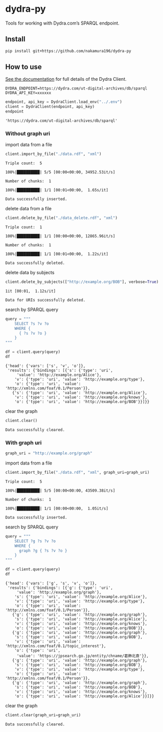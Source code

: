 dydra-py
================

<!-- WARNING: THIS FILE WAS AUTOGENERATED! DO NOT EDIT! -->

Tools for working with Dydra.com’s SPARQL endpoint.

## Install

``` sh
pip install git+https://github.com/nakamura196/dydra-py
```

## How to use

[See the documentation](https://nakamura196.github.io/dydra-py/api.html)
for full details of the Dydra Client.

``` txt:.env
DYDRA_ENDPOINT=https://dydra.com/ut-digital-archives/db/sparql
DYDRA_API_KEY=xxxxxx
```

``` python
endpoint, api_key = DydraClient.load_env("../.env")
client = DydraClient(endpoint, api_key)
endpoint
```

    'https://dydra.com/ut-digital-archives/db/sparql'

### Without graph uri

import data from a file

``` python
client.import_by_file("./data.rdf", "xml")
```

    Triple count:  5

    100%|██████████| 5/5 [00:00<00:00, 34952.53it/s]

    Number of chunks:  1

    100%|██████████| 1/1 [00:01<00:00,  1.65s/it]

    Data successfully inserted.

delete data from a file

``` python
client.delete_by_file("./data_delete.rdf", "xml")
```

    Triple count:  1

    100%|██████████| 1/1 [00:00<00:00, 12865.96it/s]

    Number of chunks:  1

    100%|██████████| 1/1 [00:01<00:00,  1.22s/it]

    Data successfully deleted.

delete data by subjects

``` python
client.delete_by_subjects(["http://example.org/BOB"], verbose=True)
```

    1it [00:01,  1.12s/it]

    Data for URIs successfully deleted.

search by SPARQL query

``` python
query = """
    SELECT ?s ?v ?o
    WHERE { 
      { ?s ?v ?o }
    }
"""

df = client.query(query)
df
```

    {'head': {'vars': ['s', 'v', 'o']},
     'results': {'bindings': [{'s': {'type': 'uri',
         'value': 'http://example.org/Alice'},
        'v': {'type': 'uri', 'value': 'http://example.org/type'},
        'o': {'type': 'uri', 'value': 'http://xmlns.com/foaf/0.1/Person'}},
       {'s': {'type': 'uri', 'value': 'http://example.org/Alice'},
        'v': {'type': 'uri', 'value': 'http://example.org/knows'},
        'o': {'type': 'uri', 'value': 'http://example.org/BOB'}}]}}

clear the graph

``` python
client.clear()
```

    Data successfully cleared.

### With graph uri

``` python
graph_uri = "http://example.org/graph"
```

import data from a file

``` python
client.import_by_file("./data.rdf", "xml", graph_uri=graph_uri)
```

    Triple count:  5

    100%|██████████| 5/5 [00:00<00:00, 43509.38it/s]

    Number of chunks:  1

    100%|██████████| 1/1 [00:00<00:00,  1.05it/s]

    Data successfully inserted.

search by SPARQL query

``` python
query = """
    SELECT ?g ?s ?v ?o
    WHERE { 
      graph ?g { ?s ?v ?o }
    }
"""

df = client.query(query)
df
```

    {'head': {'vars': ['g', 's', 'v', 'o']},
     'results': {'bindings': [{'g': {'type': 'uri',
         'value': 'http://example.org/graph'},
        's': {'type': 'uri', 'value': 'http://example.org/Alice'},
        'v': {'type': 'uri', 'value': 'http://example.org/type'},
        'o': {'type': 'uri', 'value': 'http://xmlns.com/foaf/0.1/Person'}},
       {'g': {'type': 'uri', 'value': 'http://example.org/graph'},
        's': {'type': 'uri', 'value': 'http://example.org/Alice'},
        'v': {'type': 'uri', 'value': 'http://example.org/knows'},
        'o': {'type': 'uri', 'value': 'http://example.org/BOB'}},
       {'g': {'type': 'uri', 'value': 'http://example.org/graph'},
        's': {'type': 'uri', 'value': 'http://example.org/BOB'},
        'v': {'type': 'uri', 'value': 'http://xmlns.com/foaf/0.1/topic_interest'},
        'o': {'type': 'uri',
         'value': 'https://jpsearch.go.jp/entity/chname/葛飾北斎'}},
       {'g': {'type': 'uri', 'value': 'http://example.org/graph'},
        's': {'type': 'uri', 'value': 'http://example.org/BOB'},
        'v': {'type': 'uri', 'value': 'http://example.org/type'},
        'o': {'type': 'uri', 'value': 'http://xmlns.com/foaf/0.1/Person'}},
       {'g': {'type': 'uri', 'value': 'http://example.org/graph'},
        's': {'type': 'uri', 'value': 'http://example.org/BOB'},
        'v': {'type': 'uri', 'value': 'http://example.org/knows'},
        'o': {'type': 'uri', 'value': 'http://example.org/Alice'}}]}}

clear the graph

``` python
client.clear(graph_uri=graph_uri)
```

    Data successfully cleared.
